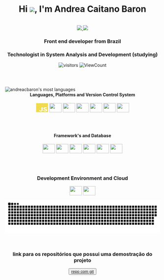 <h1 align="center">Hi <img src="https://raw.githubusercontent.com/iampavangandhi/iampavangandhi/master/gifs/Hi.gif" width="30px">, I'm Andrea Caitano Baron</h1>
 <p align="center"><br/>

  <a href="https://www.linkedin.com/in/andreacbaron/">
    <img src="https://img.shields.io/badge/-LinkedIn-blue?style=flat&logo=Linkedin&logoColor=white">
  </a>

  <a href="mailto:andrea.martensc@gmail.com">
    <img src="https://img.shields.io/badge/-Gmail-c14438?style=flat&logo=Gmail&logoColor=white">
  </a>

</p>

<h3 align="center">Front end developer from Brazil</h3>
<h3 align="center">Technologist in System Analysis and Development (studying)
</h3>


<p align="center">
  <img alt="visitors" src="https://visitor-badge.glitch.me/badge?page_id=andreacbaron.andreacbaron&left_color=grey&right_color=blue" />
  <img alt="ViewCount" src="https://views.whatilearened.today/views/github/andreacbaron/andreacbaron.svg" />
</p>

<br/><br/>

  <p>
<!-- <img width="530em"  src="https://github-readme-stats.vercel.app/api?username=andreacbaron&show_icons=true&theme=vision-friendly-dark" alt="Andrea Caitano Baron's stats"/> -->
<img width="530em" align="left" src="https://github-readme-stats.vercel.app/api/top-langs/?username=andreacbaron&layout=compact&langs_count=7&theme=vision-friendly-dark" alt="andreacbaron's most languages"/>
</p>
  
  <h4 align="center">Languages, Platforms and Version Control System</h4>
  <p align="center">
    <img align="center" height="30" width="40" src="https://raw.githubusercontent.com/devicons/devicon/master/icons/javascript/javascript-plain.svg">
    <img align="center" height="30" width="40" src="https://cdn.jsdelivr.net/gh/devicons/devicon/icons/typescript/typescript-original.svg" />
    <img align="center" height="30" width="40" src="https://cdn.jsdelivr.net/gh/devicons/devicon/icons/html5/html5-original.svg" />
    <img align="center" height="30" width="40" src="https://cdn.jsdelivr.net/gh/devicons/devicon/icons/css3/css3-original.svg" />
    <img align="center" height="30" width="40" src="https://cdn.jsdelivr.net/gh/devicons/devicon/icons/java/java-plain.svg" />
    <img align="center" height="30" width="40" src="https://cdn.jsdelivr.net/gh/devicons/devicon/icons/git/git-original.svg" />
    <img align="center" height="30" width="40" src="https://cdn.jsdelivr.net/gh/devicons/devicon/icons/bash/bash-original.svg" />
  </p>
  
  <br/>
  <br/>
  
  <h4 align="center">Framework's and Database</h4>
  <p align="center">
    <img align="center" height="30" width="40" src="https://cdn.jsdelivr.net/gh/devicons/devicon/icons/angularjs/angularjs-original.svg">
    <img align="center" height="30" width="40" src="https://cdn.jsdelivr.net/gh/devicons/devicon/icons/jasmine/jasmine-plain.svg" />
    <img align="center" height="30" width="40" src="https://cdn.jsdelivr.net/gh/devicons/devicon/icons/karma/karma-original.svg" />
    <img align="center" height="30" width="40" src="https://cdn.jsdelivr.net/gh/devicons/devicon/icons/mongodb/mongodb-original.svg" /> 
     <img align="center" height="30" width="40" src="https://cdn.jsdelivr.net/gh/devicons/devicon/icons/react/react-original.svg" />
     <img align="center" height="30" width="40" src="https://cdn.jsdelivr.net/gh/devicons/devicon/icons/nextjs/nextjs-original.svg" /> 
  </p>

<br><br>


<h3 align="center">Development Environment and Cloud</h3>
<p align="center">
    <img align="center" height="30" width="40" src="https://cdn.jsdelivr.net/gh/devicons/devicon/icons/vscode/vscode-original.svg">
    <img align="center" height="30" width="40" src="https://cdn.jsdelivr.net/gh/devicons/devicon/icons/amazonwebservices/amazonwebservices-original.svg" />
  </p>
  
   ![Snake animation](https://github.com/andreacbaron/andreacbaron/blob/output/github-contribution-grid-snake.svg)

   <br>
   <h3 align="center">link para os repositórios que possui uma demostração do projeto</h3>
   <div align="center">
     <a href="https://github.com/stars/andreacbaron/lists/my-stack"><button>repo com git</buttom></a>
  </div>
   
